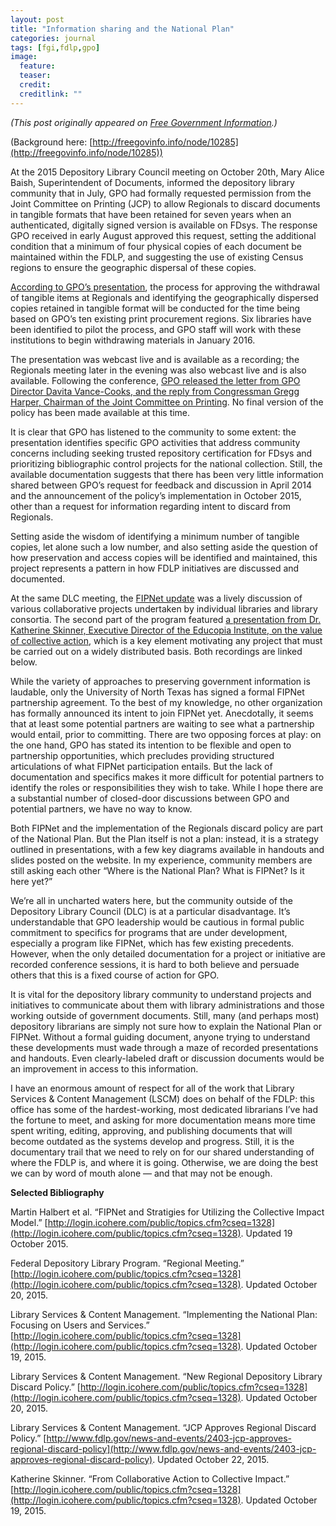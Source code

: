 ```yaml
---
layout: post
title: "Information sharing and the National Plan"
categories: journal
tags: [fgi,fdlp,gpo]
image:
  feature: 
  teaser: 
  credit: 
  creditlink: ""
---
```


*(This post originally appeared on [Free Government Information](http://freegovinfo.info/node/10569).)* 

(Background here: [http://freegovinfo.info/node/10285](http://freegovinfo.info/node/10285))

At the 2015 Depository Library Council meeting on October 20th, Mary Alice Baish, Superintendent of Documents, informed the depository library community that in July, GPO had formally requested permission from the Joint Committee on Printing (JCP) to allow Regionals to discard documents in tangible formats that have been retained for seven years when an authenticated, digitally signed version is available on FDsys. The response GPO received in early August approved this request, setting the additional condition that a minimum of four physical copies of each document be maintained within the FDLP, and suggesting the use of existing Census regions to ensure the geographic dispersal of these copies.

[According to GPO’s presentation](http://www.fdlp.gov/file-repository/outreach/events/depository-library-council-dlc-meetings/2015-meeting-proceedings-1/2015-dlc-meeting-and-fdl-conference/2661-new-regional-depository-library-discard-policy), the process for approving the withdrawal of tangible items at Regionals and identifying the geographically dispersed copies retained in tangible format will be conducted for the time being based on GPO’s ten existing print procurement regions. Six libraries have been identified to pilot the process, and GPO staff will work with these institutions to begin withdrawing materials in January 2016.

The presentation was webcast live and is available as a recording; the Regionals meeting later in the evening was also webcast live and is also available. Following the conference, [GPO released the letter from GPO Director Davita Vance-Cooks, and the reply from Congressman Gregg Harper, Chairman of the Joint Committee on Printing](http://www.fdlp.gov/file-repository/about-the-fdlp/superintendent-of-documents-policy-statements). No final version of the policy has been made available at this time.

It is clear that GPO has listened to the community to some extent: the presentation identifies specific GPO activities that address community concerns including seeking trusted repository certification for FDsys and prioritizing bibliographic control projects for the national collection. Still, the available documentation suggests that there has been very little information shared between GPO’s request for feedback and discussion in April 2014 and the announcement of the policy’s implementation in October 2015, other than a request for information regarding intent to discard from Regionals.

Setting aside the wisdom of identifying a minimum number of tangible copies, let alone such a low number, and also setting aside the question of how preservation and access copies will be identified and maintained, this project represents a pattern in how FDLP initiatives are discussed and documented.

At the same DLC meeting, the [FIPNet update](http://www.fdlp.gov/file-repository/outreach/events/depository-library-council-dlc-meetings/2015-meeting-proceedings-1/2015-dlc-meeting-and-fdl-conference/2660-fipnet-and-stratigies-for-utilizing-the-collective-impact-model) was a lively discussion of various collaborative projects undertaken by individual libraries and library consortia. The second part of the program featured [a presentation from Dr. Katherine Skinner, Executive Director of the Educopia Institute, on the value of collective action](http://www.fdlp.gov/file-repository/outreach/events/depository-library-council-dlc-meetings/2015-meeting-proceedings-1/2015-dlc-meeting-and-fdl-conference/2659-from-collaborative-action-to-collective-impact), which is a key element motivating any project that must be carried out on a widely distributed basis. Both recordings are linked below.

While the variety of approaches to preserving government information is laudable, only the University of North Texas has signed a formal FIPNet partnership agreement. To the best of my knowledge, no other organization has formally announced its intent to join FIPNet yet. Anecdotally, it seems that at least some potential partners are waiting to see what a partnership would entail, prior to committing. There are two opposing forces at play: on the one hand, GPO has stated its intention to be flexible and open to partnership opportunities, which precludes providing structured articulations of what FIPNet participation entails. But the lack of documentation and specifics makes it more difficult for potential partners to identify the roles or responsibilities they wish to take. While I hope there are a substantial number of closed-door discussions between GPO and potential partners, we have no way to know.

Both FIPNet and the implementation of the Regionals discard policy are part of the National Plan. But the Plan itself is not a plan: instead, it is a strategy outlined in presentations, with a few key diagrams available in handouts and slides posted on the website. In my experience, community members are still asking each other “Where is the National Plan? What is FIPNet? Is it here yet?”

We’re all in uncharted waters here, but the community outside of the Depository Library Council (DLC) is at a particular disadvantage. It’s understandable that GPO leadership would be cautious in formal public commitment to specifics for programs that are under development, especially a program like FIPNet, which has few existing precedents. However, when the only detailed documentation for a project or initiative are recorded conference sessions, it is hard to both believe and persuade others that this is a fixed course of action for GPO.

It is vital for the depository library community to understand projects and initiatives to communicate about them with library administrations and those working outside of government documents. Still, many (and perhaps most) depository librarians are simply not sure how to explain the National Plan or FIPNet. Without a formal guiding document, anyone trying to understand these developments must wade through a maze of recorded presentations and handouts. Even clearly-labeled draft or discussion documents would be an improvement in access to this information.

I have an enormous amount of respect for all of the work that Library Services & Content Management (LSCM) does on behalf of the FDLP: this office has some of the hardest-working, most dedicated librarians I’ve had the fortune to meet, and asking for more documentation means more time spent writing, editing, approving, and publishing documents that will become outdated as the systems develop and progress. Still, it is the documentary trail that we need to rely on for our shared understanding of where the FDLP is, and where it is going. Otherwise, we are doing the best we can by word of mouth alone — and that may not be enough.

**Selected Bibliography**

Martin Halbert et al. “FIPNet and Stratigies for Utilizing the Collective Impact Model.”  [http://login.icohere.com/public/topics.cfm?cseq=1328](http://login.icohere.com/public/topics.cfm?cseq=1328). Updated 19 October 2015.

Federal Depository Library Program. “Regional Meeting.” [http://login.icohere.com/public/topics.cfm?cseq=1328](http://login.icohere.com/public/topics.cfm?cseq=1328). Updated October 20, 2015.

Library Services & Content Management. “Implementing the National Plan: Focusing on Users and Services.” [http://login.icohere.com/public/topics.cfm?cseq=1328](http://login.icohere.com/public/topics.cfm?cseq=1328). Updated October 19, 2015.

Library Services & Content Management. “New Regional Depository Library Discard Policy.”  [http://login.icohere.com/public/topics.cfm?cseq=1328](http://login.icohere.com/public/topics.cfm?cseq=1328). Updated October 20, 2015.

Library Services & Content Management. “JCP Approves Regional Discard Policy.” [http://www.fdlp.gov/news-and-events/2403-jcp-approves-regional-discard-policy](http://www.fdlp.gov/news-and-events/2403-jcp-approves-regional-discard-policy). Updated October 22, 2015.

Katherine Skinner. “From Collaborative Action to Collective Impact.”  [http://login.icohere.com/public/topics.cfm?cseq=1328](http://login.icohere.com/public/topics.cfm?cseq=1328). Updated October 19, 2015.